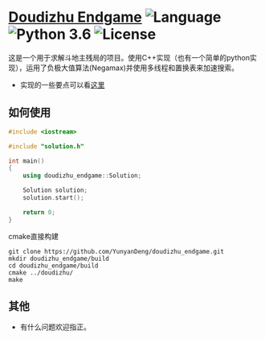 # [Doudizhu Endgame](https://github.com/YunyanDeng/doudizhu_endgame) ![Language](https://img.shields.io/badge/Language-C%2B%2B11-ff69b4.svg) ![Python 3.6](https://img.shields.io/badge/python-3.6-blue.svg) ![License](https://img.shields.io/badge/license-GPL--3.0-blue.svg)

这是一个用于求解斗地主残局的项目。使用C++实现（也有一个简单的python实现），运用了负极大值算法(Negamax)并使用多线程和置换表来加速搜索。

- 实现的一些要点可以看[这里](https://blog.csdn.net/qq_24038061/article/details/91128402)

## 如何使用

```C++
#include <iostream>

#include "solution.h"

int main()
{
    using doudizhu_endgame::Solution;

    Solution solution;
    solution.start();

    return 0;
}
```

cmake直接构建

```
git clone https://github.com/YunyanDeng/doudizhu_endgame.git
mkdir doudizhu_endgame/build
cd doudizhu_endgame/build
cmake ../doudizhu/
make
```

## 其他

+ 有什么问题欢迎指正。


